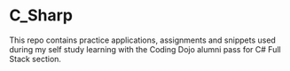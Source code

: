 # C_Sharp

This repo contains practice applications, assignments and snippets used during my self study learning with the Coding Dojo alumni pass for C# Full Stack section. 

